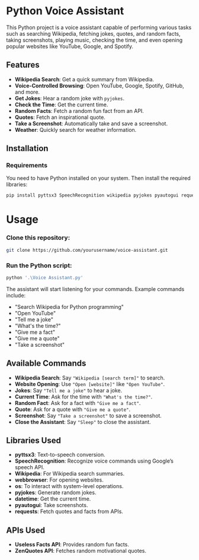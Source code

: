 # Python Voice Assistant

This Python project is a voice assistant capable of performing various tasks such as searching Wikipedia, fetching jokes, quotes, and random facts, taking screenshots, playing music, checking the time, and even opening popular websites like YouTube, Google, and Spotify.

## Features

- **Wikipedia Search**: Get a quick summary from Wikipedia.
- **Voice-Controlled Browsing**: Open YouTube, Google, Spotify, GitHub, and more.
- **Get Jokes**: Hear a random joke with `pyjokes`.
- **Check the Time**: Get the current time.
- **Random Facts**: Fetch a random fun fact from an API.
- **Quotes**: Fetch an inspirational quote.
- **Take a Screenshot**: Automatically take and save a screenshot.
- **Weather**: Quickly search for weather information.

## Installation

### Requirements

You need to have Python installed on your system. Then install the required libraries:

```bash
pip install pyttsx3 SpeechRecognition wikipedia pyjokes pyautogui requests
```
# Usage
### Clone this repository:
```bash
git clone https://github.com/yourusername/voice-assistant.git 
```
### Run the Python script:
```bash
python '.\Voice Assistant.py'
```

The assistant will start listening for your commands. Example commands include:

- "Search Wikipedia for Python programming"
- "Open YouTube"
- "Tell me a joke"
- "What's the time?"
- "Give me a fact"
- "Give me a quote"
- "Take a screenshot"

## Available Commands

- **Wikipedia Search**: Say `"Wikipedia [search term]"` to search.
- **Website Opening**: Use `"Open [website]"` like `"Open YouTube"`.
- **Jokes**: Say `"Tell me a joke"` to hear a joke.
- **Current Time**: Ask for the time with `"What's the time?"`.
- **Random Fact**: Ask for a fact with `"Give me a fact"`.
- **Quote**: Ask for a quote with `"Give me a quote"`.
- **Screenshot**: Say `"Take a screenshot"` to save a screenshot.
- **Close the Assistant**: Say `"Sleep"` to close the assistant.

## Libraries Used

- **pyttsx3**: Text-to-speech conversion.
- **SpeechRecognition**: Recognize voice commands using Google’s speech API.
- **Wikipedia**: For Wikipedia search summaries.
- **webbrowser**: For opening websites.
- **os**: To interact with system-level operations.
- **pyjokes**: Generate random jokes.
- **datetime**: Get the current time.
- **pyautogui**: Take screenshots.
- **requests**: Fetch quotes and facts from APIs.

## APIs Used

- **Useless Facts API**: Provides random fun facts.
- **ZenQuotes API**: Fetches random motivational quotes.


